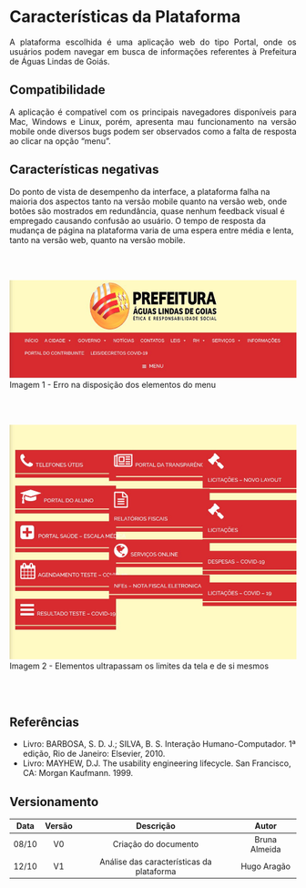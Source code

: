 # Características da Plataforma
<p align="justify">
A plataforma escolhida é uma aplicação web do tipo Portal, onde os usuários podem navegar em busca de informações referentes à Prefeitura de Águas Lindas de Goiás.
</p>

## Compatibilidade 
<p align="justify">
A aplicação é compatível com os principais navegadores disponíveis para Mac, Windows e Linux, porém, apresenta mau funcionamento na versão mobile onde diversos bugs podem ser observados como a falta de resposta ao clicar na opção “menu”.
</p>

## Características negativas
<p align="justify">

Do ponto de vista de desempenho da interface, a plataforma falha na maioria dos aspectos tanto na versão mobile quanto na versão web, onde botões são mostrados em redundância, quase nenhum feedback visual é empregado causando confusão ao usuário. O tempo de resposta da mudança de página na plataforma varia de uma espera entre média e lenta, tanto na versão web, quanto na versão mobile.
</p>
<br></br>

![Menubug](../imagens/menubug.jpg)
Imagem 1 - Erro na disposição dos elementos do menu 

<br></br>

![Interfacebug](../imagens/interfacebug.jpg)
Imagem 2 - Elementos ultrapassam os limites da tela e de si mesmos

<br></br>

## Referências
+ Livro: BARBOSA, S. D. J.; SILVA, B. S. Interação Humano-Computador. 1ª edição, Rio de Janeiro: Elsevier, 2010.
+ Livro: MAYHEW,  D.J.  The  usability  engineering  lifecycle.  San Francisco, CA: Morgan Kaufmann. 1999. 




## Versionamento
| Data | Versão |           Descrição             |    Autor    |
|:----:|:------:|:-------------------------------:|:-----------:|
|08/10 |V0      |     Criação do documento        |Bruna Almeida|
|12/10 |V1      |   Análise das características da plataforma| Hugo Aragão|